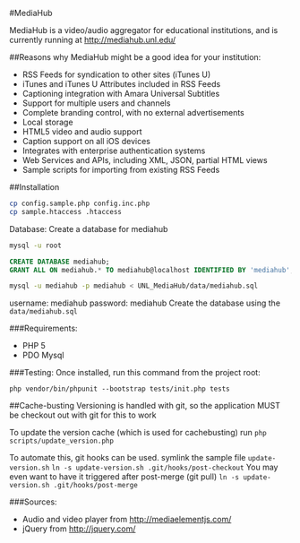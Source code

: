 #MediaHub

MediaHub is a video/audio aggregator for educational institutions, and is currently running at http://mediahub.unl.edu/

##Reasons why MediaHub might be a good idea for your institution:

* RSS Feeds for syndication to other sites (iTunes U)
 * iTunes and iTunes U Attributes included in RSS Feeds
* Captioning integration with Amara Universal Subtitles
* Support for multiple users and channels
* Complete branding control, with no external advertisements
* Local storage
* HTML5 video and audio support
* Caption support on all iOS devices
* Integrates with enterprise authentication systems
* Web Services and APIs, including XML, JSON, partial HTML views
* Sample scripts for importing from existing RSS Feeds

##Installation

```bash
cp config.sample.php config.inc.php
cp sample.htaccess .htaccess
```

Database:
Create a database for mediahub
```bash
mysql -u root
```

```sql
CREATE DATABASE mediahub;
GRANT ALL ON mediahub.* TO mediahub@localhost IDENTIFIED BY 'mediahub';
```

```bash
mysql -u mediahub -p mediahub < UNL_MediaHub/data/mediahub.sql
```

username: mediahub
password: mediahub
Create the database using the `data/mediahub.sql`

###Requirements:

* PHP 5
* PDO Mysql

###Testing:
Once installed, run this command from the project root:
```
php vendor/bin/phpunit --bootstrap tests/init.php tests
```

##Cache-busting
Versioning is handled with git, so the application MUST be checkout out with git for this to work

To update the version cache (which is used for cachebusting) run `php scripts/update_version.php`

To automate this, git hooks can be used.
symlink the sample file `update-version.sh` 
`ln -s update-version.sh .git/hooks/post-checkout`
You may even want to have it triggered after post-merge (git pull)
`ln -s update-version.sh .git/hooks/post-merge`

###Sources:

* Audio and video player from http://mediaelementjs.com/
* jQuery from http://jquery.com/
